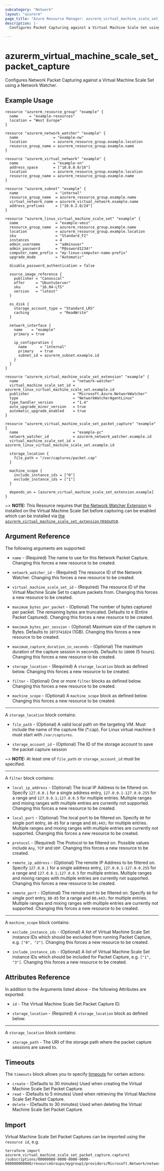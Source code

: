 ```yaml
---
subcategory: "Network"
layout: "azurerm"
page_title: "Azure Resource Manager: azurerm_virtual_machine_scale_set_packet_capture"
description: |-
  Configures Packet Capturing against a Virtual Machine Scale Set using a Network Watcher.

---
```


# azurerm_virtual_machine_scale_set_packet_capture

Configures Network Packet Capturing against a Virtual Machine Scale Set using a Network Watcher.

## Example Usage

```hcl
resource "azurerm_resource_group" "example" {
  name     = "example-resources"
  location = "West Europe"
}

resource "azurerm_network_watcher" "example" {
  name                = "example-nw"
  location            = azurerm_resource_group.example.location
  resource_group_name = azurerm_resource_group.example.name
}

resource "azurerm_virtual_network" "example" {
  name                = "example-vn"
  address_space       = ["10.0.0.0/16"]
  location            = azurerm_resource_group.example.location
  resource_group_name = azurerm_resource_group.example.name
}

resource "azurerm_subnet" "example" {
  name                 = "internal"
  resource_group_name  = azurerm_resource_group.example.name
  virtual_network_name = azurerm_virtual_network.example.name
  address_prefixes     = ["10.0.2.0/24"]
}

resource "azurerm_linux_virtual_machine_scale_set" "example" {
  name                 = "example-vmss"
  resource_group_name  = azurerm_resource_group.example.name
  location             = azurerm_resource_group.example.location
  sku                  = "Standard_F2"
  instances            = 4
  admin_username       = "adminuser"
  admin_password       = "P@ssword1234!"
  computer_name_prefix = "my-linux-computer-name-prefix"
  upgrade_mode         = "Automatic"

  disable_password_authentication = false

  source_image_reference {
    publisher = "Canonical"
    offer     = "UbuntuServer"
    sku       = "16.04-LTS"
    version   = "latest"
  }

  os_disk {
    storage_account_type = "Standard_LRS"
    caching              = "ReadWrite"
  }

  network_interface {
    name    = "example"
    primary = true

    ip_configuration {
      name      = "internal"
      primary   = true
      subnet_id = azurerm_subnet.example.id
    }
  }
}

resource "azurerm_virtual_machine_scale_set_extension" "example" {
  name                         = "network-watcher"
  virtual_machine_scale_set_id = azurerm_linux_virtual_machine_scale_set.example.id
  publisher                    = "Microsoft.Azure.NetworkWatcher"
  type                         = "NetworkWatcherAgentLinux"
  type_handler_version         = "1.4"
  auto_upgrade_minor_version   = true
  automatic_upgrade_enabled    = true
}

resource "azurerm_virtual_machine_scale_set_packet_capture" "example" {
  name                         = "example-pc"
  network_watcher_id           = azurerm_network_watcher.example.id
  virtual_machine_scale_set_id = azurerm_linux_virtual_machine_scale_set.example.id

  storage_location {
    file_path = "/var/captures/packet.cap"
  }

  machine_scope {
    include_instance_ids = ["0"]
    exclude_instance_ids = ["1"]
  }

  depends_on = [azurerm_virtual_machine_scale_set_extension.example]
}
```

~> **NOTE:** This Resource requires that [the Network Watcher Extension](https://docs.microsoft.com/azure/network-watcher/network-watcher-packet-capture-manage-portal#before-you-begin) is installed on the Virtual Machine Scale Set before capturing can be enabled which can be installed via [the `azurerm_virtual_machine_scale_set_extension` resource](virtual_machine_scale_set_extension.html).

## Argument Reference

The following arguments are supported:

* `name` - (Required) The name to use for this Network Packet Capture. Changing this forces a new resource to be created.

* `network_watcher_id` - (Required) The resource ID of the Network Watcher. Changing this forces a new resource to be created.

* `virtual_machine_scale_set_id` - (Required) The resource ID of the Virtual Machine Scale Set to capture packets from. Changing this forces a new resource to be created.

* `maximum_bytes_per_packet` - (Optional) The number of bytes captured per packet. The remaining bytes are truncated. Defaults to `0` (Entire Packet Captured). Changing this forces a new resource to be created.

* `maximum_bytes_per_session` - (Optional) Maximum size of the capture in Bytes. Defaults to `1073741824` (1GB). Changing this forces a new resource to be created.

* `maximum_capture_duration_in_seconds` - (Optional) The maximum duration of the capture session in seconds. Defaults to `18000` (5 hours). Changing this forces a new resource to be created.

* `storage_location` - (Required) A `storage_location` block as defined below. Changing this forces a new resource to be created.

* `filter` - (Optional) One or more `filter` blocks as defined below. Changing this forces a new resource to be created.

* `machine_scope` - (Optional) A `machine_scope` block as defined below. Changing this forces a new resource to be created.

---

A `storage_location` block contains:

* `file_path` - (Optional) A valid local path on the targeting VM. Must include the name of the capture file (*.cap). For Linux virtual machine it must start with `/var/captures`.

* `storage_account_id` - (Optional) The ID of the storage account to save the packet capture session

~> **NOTE:** At least one of `file_path` or `storage_account_id` must be specified.

---

A `filter` block contains:

* `local_ip_address` - (Optional) The local IP Address to be filtered on. Specify `127.0.0.1` for a single address entry, `127.0.0.1-127.0.0.255` for a range and `127.0.0.1;127.0.0.5` for multiple entries. Multiple ranges and mixing ranges with multiple entries are currently not supported. Changing this forces a new resource to be created.

* `local_port` - (Optional) The local port to be filtered on. Specify `80` for single port entry, `80-85` for a range and `80;443;` for multiple entries. Multiple ranges and mixing ranges with multiple entries are currently not supported. Changing this forces a new resource to be created.

* `protocol` - (Required) The Protocol to be filtered on. Possible values include `Any`, `TCP` and `UDP`. Changing this forces a new resource to be created.

* `remote_ip_address` - (Optional) The remote IP Address to be filtered on. Specify `127.0.0.1` for a single address entry, `127.0.0.1-127.0.0.255` for a range and `127.0.0.1;127.0.0.5` for multiple entries. Multiple ranges and mixing ranges with multiple entries are currently not supported. Changing this forces a new resource to be created.

* `remote_port` - (Optional) The remote port to be filtered on. Specify `80` for single port entry, `80-85` for a range and `80;443;` for multiple entries. Multiple ranges and mixing ranges with multiple entries are currently not supported. Changing this forces a new resource to be created.

---

A `machine_scope` block contains:

* `exclude_instance_ids` - (Optional) A list of Virtual Machine Scale Set instance IDs which should be excluded from running Packet Capture, e.g. `["0", "2"]`. Changing this forces a new resource to be created.

* `include_instance_ids` - (Optional) A list of Virtual Machine Scale Set instance IDs which should be included for Packet Capture, e.g. `["1", "3"]`. Changing this forces a new resource to be created.

## Attributes Reference

In addition to the Arguments listed above - the following Attributes are exported:

* `id` - The Virtual Machine Scale Set Packet Capture ID.

* `storage_location` - (Required) A `storage_location` block as defined below.

---

A `storage_location` block contains:

* `storage_path` - The URI of the storage path where the packet capture sessions are saved to.

## Timeouts

The `timeouts` block allows you to specify [timeouts](https://www.terraform.io/language/resources/syntax#operation-timeouts) for certain actions:

* `create` - (Defaults to 30 minutes) Used when creating the Virtual Machine Scale Set Packet Capture.
* `read` - (Defaults to 5 minutes) Used when retrieving the Virtual Machine Scale Set Packet Capture.
* `delete` - (Defaults to 30 minutes) Used when deleting the Virtual Machine Scale Set Packet Capture.

## Import

Virtual Machine Scale Set Packet Captures can be imported using the `resource id`, e.g.

```shell
terraform import azurerm_virtual_machine_scale_set_packet_capture.capture1 /subscriptions/00000000-0000-0000-0000-000000000000/resourceGroups/mygroup1/providers/Microsoft.Network/networkWatchers/watcher1/packetCaptures/capture1
```
